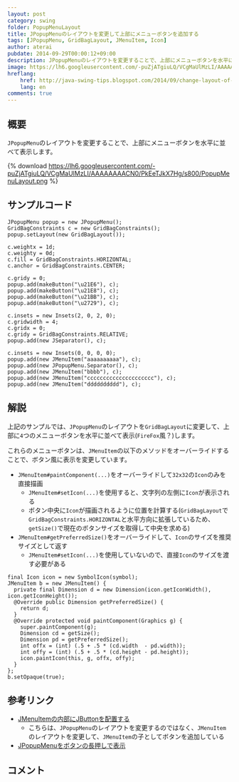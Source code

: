 ```yaml
---
layout: post
category: swing
folder: PopupMenuLayout
title: JPopupMenuのレイアウトを変更して上部にメニューボタンを追加する
tags: [JPopupMenu, GridBagLayout, JMenuItem, Icon]
author: aterai
pubdate: 2014-09-29T00:00:12+09:00
description: JPopupMenuのレイアウトを変更することで、上部にメニューボタンを水平に並べて表示します。
image: https://lh6.googleusercontent.com/-puZjATgiuLQ/VCgMaUlMzLI/AAAAAAAACN0/PkEeTJkX7Hg/s800/PopupMenuLayout.png
hreflang:
    href: http://java-swing-tips.blogspot.com/2014/09/change-layout-of-jpopupmenu-to-use.html
    lang: en
comments: true
---
```

## 概要
`JPopupMenu`のレイアウトを変更することで、上部にメニューボタンを水平に並べて表示します。

{% download https://lh6.googleusercontent.com/-puZjATgiuLQ/VCgMaUlMzLI/AAAAAAAACN0/PkEeTJkX7Hg/s800/PopupMenuLayout.png %}

## サンプルコード
<pre class="prettyprint"><code>JPopupMenu popup = new JPopupMenu();
GridBagConstraints c = new GridBagConstraints();
popup.setLayout(new GridBagLayout());

c.weightx = 1d;
c.weighty = 0d;
c.fill = GridBagConstraints.HORIZONTAL;
c.anchor = GridBagConstraints.CENTER;

c.gridy = 0;
popup.add(makeButton("\u21E6"), c);
popup.add(makeButton("\u21E8"), c);
popup.add(makeButton("\u21BB"), c);
popup.add(makeButton("\u2729"), c);

c.insets = new Insets(2, 0, 2, 0);
c.gridwidth = 4;
c.gridx = 0;
c.gridy = GridBagConstraints.RELATIVE;
popup.add(new JSeparator(), c);

c.insets = new Insets(0, 0, 0, 0);
popup.add(new JMenuItem("aaaaaaaaaa"), c);
popup.add(new JPopupMenu.Separator(), c);
popup.add(new JMenuItem("bbbb"), c);
popup.add(new JMenuItem("ccccccccccccccccccccc"), c);
popup.add(new JMenuItem("dddddddddd"), c);
</code></pre>

## 解説
上記のサンプルでは、`JPopupMenu`のレイアウトを`GridBagLayout`に変更して、上部に`4`つのメニューボタンを水平に並べて表示(`FireFox`風？)します。

これらのメニューボタンは、`JMenuItem`の以下のメソッドをオーバーライドすることで、ボタン風に表示を変更しています。
- `JMenuItem#paintComponent(...)`をオーバーライドして`32x32`の`Icon`のみを直接描画
    - `JMenuItem#setIcon(...)`を使用すると、文字列の左側に`Icon`が表示される
    - ボタン中央に`Icon`が描画されるように位置を計算する(`GridBagLayout`で`GridBagConstraints.HORIZONTAL`と水平方向に拡張しているため、`getSize()`で現在のボタンサイズを取得して中央を求める)
- `JMenuItem#getPreferredSize()`をオーバーライドして、`Icon`のサイズを推奨サイズとして返す
    - `JMenuItem#setIcon(...)`を使用していないので、直接`Icon`のサイズを渡す必要がある

<!-- dummy comment line for breaking list -->

<pre class="prettyprint"><code>final Icon icon = new SymbolIcon(symbol);
JMenuItem b = new JMenuItem() {
  private final Dimension d = new Dimension(icon.getIconWidth(), icon.getIconHeight());
  @Override public Dimension getPreferredSize() {
    return d;
  }
  @Override protected void paintComponent(Graphics g) {
    super.paintComponent(g);
    Dimension cd = getSize();
    Dimension pd = getPreferredSize();
    int offx = (int) (.5 + .5 * (cd.width  - pd.width));
    int offy = (int) (.5 + .5 * (cd.height - pd.height));
    icon.paintIcon(this, g, offx, offy);
  }
};
b.setOpaque(true);
</code></pre>

## 参考リンク
- [JMenuItemの内部にJButtonを配置する](http://ateraimemo.com/Swing/ButtonsInMenuItem.html)
    - こちらは、`JPopupMenu`のレイアウトを変更するのではなく、`JMenuItem`のレイアウトを変更して、`JMenuItem`の子としてボタンを追加している
- [JPopupMenuをボタンの長押しで表示](http://ateraimemo.com/Swing/PressAndHoldButton.html)

<!-- dummy comment line for breaking list -->

## コメント
